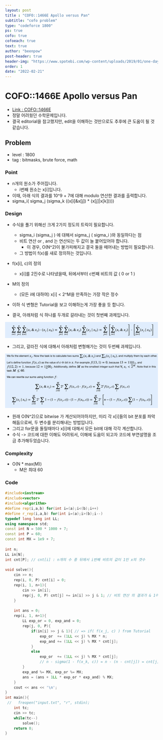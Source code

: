 ```yaml
---
layout: post
title : "COFO::1466E Apollo versus Pan"
subtitle: "cofo problem"
type: "codeforce 1800"
ps: true
cofo: true
cofoeach: true
text: true
author: "beenpow"
post-header: true
header-img: "https://www.spotebi.com/wp-content/uploads/2019/01/one-day-day-one-workout-motivation-spotebi.jpg"
order: 1
date: "2022-02-21"
---
```

# COFO::1466E Apollo versus Pan
- [Link : COFO::1466E](https://codeforces.com/problemset/problem/1466/E)
- 정말 어려웠던 수학문제입니다.
- 결국 editorial을 참고했지만, edit을 이해하는 것만으로도 추후에 큰 도움이 될 것 같습니다.

## Problem 

- level : 1800
- tag : bitmasks, brute force, math

### Point
- n개의 원소가 주어집니다.
  - i번째 원소는 x[i]입니다.
- 이때, 아래 식의 결과를 10^9 + 7에 대해 modulo 연산한 결과를 출력합니다.
- sigma_i( sigma_j (sigma_k ((x[i]&x[j]) * (x[j]|x[k]))))

### Design
- 수식을 풀기 위해선 크게 2가지 정도의 트릭이 필요합니다.
  - sigma_i (sigma_j ) 에 대해서 sigma_j ( sigma_i )와 동일하다는 점
  - 비트 연산 or , and 는 연산되는 두 값이 늘 붙어있어야 합니다.
    - 이 경우, O(N^2)이 불가피해지고 결국 둘을 떼어내는 방법이 필요합니다.
  - 그 방법이 f(x)를 새로 정의하는 것입니다.
- f(x[i], c)의 정의
  - x[i]를 2진수로 나타냈을때, 뒤에서부터 c번째 비트의 값 ( 0 or 1 )
- M의 정의
  - (모든 i에 대하여) x[i] < 2^M을 만족하는 가장 작은 정수

- 이하 식 변형은 Tutorial을 보고 이해하는게 가장 좋을 듯 합니다.
- 결국, 아래처럼 식 하나를 두개로 갈라내는 것이 첫번째 과제입니다.

![img1](/img/2022-02-21-cofo-1466E-1.png)

- 그리고, 갈라진 식에 대해서 아래처럼 변형해가는 것이 두번째 과제입니다.

![img2](/img/2022-02-21-cofo-1466E-2.png)

- 원래 O(N^2)으로 bitwise 가 계산되어야하지만, 미리 각 x[i]들의 bit 분포를 파악해둠으로써, 두 변수를 분리해내는 방법입니다.
- 그리고 for문을 돌릴때마다 x[i]에 대해서 모든 bit에 대해 각각 계산합니다.
- 수식 -> 코드에 대한 이해도 어려워서, 이해에 도움이 되고자 코드에 부연설명을 조금 추가해두었습니다.

### Complexity
- O(N * max(M))
  - M은 최대 60

### Code

```cpp
#include<iostream>
#include<vector>
#include<algorithm>
#define rep(i,a,b) for(int i=(a);i<(b);i++)
#define r_rep(i,a,b) for(int i=(a);i>(b);i--)
typedef long long int LL;
using namespace std;
const int N = 500 * 1000 + 7;
const int P = 60;
const int MX = 1e9 + 7;

int n;
LL in[N];
int cnt[P]; // cnt[i] : n개의 수 중 뒤에서 i번째 비트의 값이 1인 x의 갯수

void solve(){
    cin >> n;
    rep(i, 0, P) cnt[i] = 0;
    rep(i, 1, n+1){
        cin >> in[i];
        rep(j, 0, P) cnt[j] += in[i] >> j & 1; // 비트 연산 의 결과가 & 1이랑 계산된다
    }
    
    int ans = 0;
    rep(i, 1, n+1){
        LL exp_or = 0, exp_and = 0;
        rep(j, 0, P){
            if(in[i] >> j & 1){ // => if( f(x_j, c) ) from Tutorial
                exp_or  += (1LL << j) % MX * n;
                exp_and += (1LL << j) % MX * cnt[j];
            }
            else
                exp_or  += (1LL << j) % MX * cnt[j];
                // n - sigma(1 - f(x_k, c)) = n - (n - cnt[j]) = cnt[j]
        }
        exp_and %= MX, exp_or %= MX;
        ans = (ans + 1LL * exp_or * exp_and) % MX;
    }
    cout << ans << '\n';
}
int main(){
 //   freopen("input.txt", "r", stdin);
    int tc;
    cin >> tc;
    while(tc--)
        solve();
    return 0;
}
```
